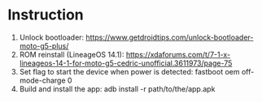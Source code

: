 # Instruction

1. Unlock bootloader: https://www.getdroidtips.com/unlock-bootloader-moto-g5-plus/
2. ROM reinstall (LineageOS 14.1): https://xdaforums.com/t/7-1-x-lineageos-14-1-for-moto-g5-cedric-unofficial.3611973/page-75
3. Set flag to start the device when power is detected: fastboot oem off-mode-charge 0 
4. Build and install the app: adb install -r path/to/the/app.apk
